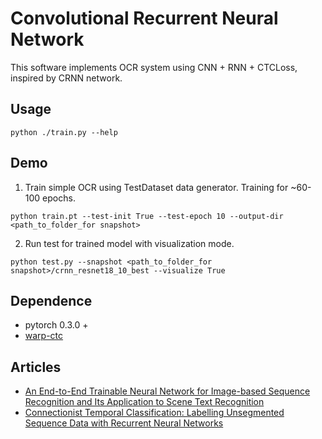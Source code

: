 Convolutional Recurrent Neural Network
======================================

This software implements OCR system using CNN + RNN + CTCLoss, inspired by CRNN network.

Usage
-----

`
python ./train.py --help
`

Demo
----

1. Train simple OCR using TestDataset data generator.
Training for ~60-100 epochs.
```
python train.pt --test-init True --test-epoch 10 --output-dir <path_to_folder_for snapshot>
```

2. Run test for trained model with visualization mode.
```
python test.py --snapshot <path_to_folder_for snapshot>/crnn_resnet18_10_best --visualize True
```

Dependence
----------
* pytorch 0.3.0 +
* [warp-ctc](https://github.com/SeanNaren/warp-ctc)

Articles
--------

* [An End-to-End Trainable Neural Network for Image-based Sequence Recognition and Its Application to Scene Text Recognition](https://arxiv.org/abs/1507.05717)
* [Connectionist Temporal Classification: Labelling Unsegmented Sequence Data with Recurrent Neural Networks](https://dl.acm.org/citation.cfm?id=1143891)